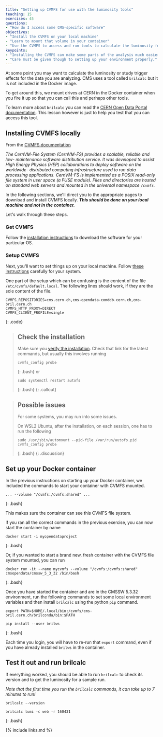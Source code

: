 ```yaml
---
title: "Setting up CVMFS for use with the luminosity tools"
teaching: 15
exercises: 45
questions:
- "How do I access some CMS-specific software"
objectives:
- "Install the CVMFS on your local machine"
- "Learn to mount that volume in your container"
- "Use the CVMFS to access and run tools to calculate the luminosity for specific run periods"
keypoints:
- "Installing the CVMFS can make some parts of the analysis much easier"
- "Care must be given though to setting up your environment properly."
---
```


At some point you may want to calculate the luminosity or study trigger 
effects for the data you are analyzing. CMS uses a tool called `brilcalc` 
but it is not included in the Docker image.

To get around this, we mount drives at CERN in the Docker container when you fire it up
so that you can call this and perhaps other tools. 

To learn more about `brilcalc` you can read the 
[CERN Open Data Portal documentation](http://opendata.cern.ch/docs/cms-guide-luminosity-calculation).
This lesson however is just to help you test that you can access this tool. 

## Installing CVMFS locally

From the [CVMFS documentation](https://cvmfs.readthedocs.io/en/stable/index.html)

*The CernVM-File System (CernVM-FS) provides a scalable, reliable and low- maintenance software distribution service. It was developed to assist High Energy Physics (HEP) collaborations to deploy software on the worldwide- distributed computing infrastructure used to run data processing applications. CernVM-FS is implemented as a POSIX read-only file system in user space (a FUSE module). Files and directories are hosted on standard web servers and mounted in the universal namespace `/cvmfs`.*

In the following sections, we'll direct you to the appropriate pages to download
and install CVMFS locally. 
***This should be done on your local machine and not in the container.***

Let's walk through these steps.

### Get CVMFS

Follow the [installation instructions](https://cvmfs.readthedocs.io/en/stable/cpt-quickstart.html#getting-the-software) 
to download the software for your particular OS. 

### Setup CVMFS

Next, you'll want to set things up on your local machine. Follow
[these instructions](https://cvmfs.readthedocs.io/en/stable/cpt-quickstart.html#setting-up-the-software) carefully
for your system. 

One part of the setup which can be confusing is the content of the file `/etc/cvmfs/default.local`. 
The following lines should work, if they are the sole content of the file.

~~~
CVMFS_REPOSITORIES=cms.cern.ch,cms-opendata-conddb.cern.ch,cms-bril.cern.ch
CVMFS_HTTP_PROXY=DIRECT
CVMFS_CLIENT_PROFILE=single
~~~
{: .code}

> ## Check the installation
>
> Make sure you [verify the installation](https://cvmfs.readthedocs.io/en/stable/cpt-quickstart.html#verify-the-file-system).
> Check that link for the latest commands, but usually this involves running
> 
> ~~~
> cvmfs_config probe
> ~~~
> {: .bash}
> or
> ~~~
> sudo systemctl restart autofs
> ~~~
> {: .bash}
{: .callout}

> ## Possible issues
> 
> For some systems, you may run into some issues.
>
> On WSL2 Ubuntu, after the installation, on each session, one has to run the following
> ~~~
> sudo /usr/sbin/automount --pid-file /var/run/autofs.pid
> cvmfs_config probe
> ~~~
> {: .bash}
{: .discussion}

## Set up your Docker container

In the previous instructions on starting up your Docker container, we included the commands
to start your container with CVMFS mounted. 

~~~
... --volume "/cvmfs:/cvmfs:shared" ...
~~~
{: .bash}

This makes sure the container can see this CVMFS file system. 

If you ran all the correct commands in the previous exercise, you can now start the 
container by name

~~~
docker start -i myopendataproject
~~~
{: .bash}

Or, if you wanted to start a brand new, fresh container with the CVMFS file system mounted, 
you can run

~~~
docker run -it --name mycvmfs --volume "/cvmfs:/cvmfs:shared" cmsopendata/cmssw_5_3_32 /bin/bash
~~~
{: .bash}


Once you have started the container
and are in the CMSSW 5.3.32 environment, run the following commands to set some local environment
variables and then install `brilcalc` using the python `pip` command.

~~~
export PATH=$HOME/.local/bin:/cvmfs/cms-bril.cern.ch/brilconda/bin:$PATH

pip install --user brilws
~~~
{: .bash}

Each time you login, you will have to re-run that `export` command, even if you have
already installed `brilws` in the container. 

## Test it out and run brilcalc

If everything worked, you should be able to run `brilcalc` to check its version and 
to get the luminosity for a sample run. 

_Note that the first time you run the `brilcalc` commands, it can take up to 7 minutes to run!_

~~~
brilcalc --version

brilcalc lumi -c web -r 160431
~~~
{: .bash}



{% include links.md %}

